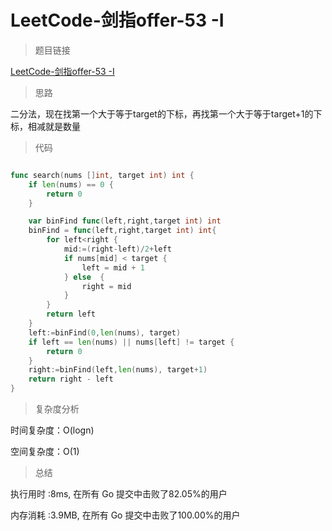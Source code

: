 # LeetCode-剑指offer-53 -I

>题目链接

[LeetCode-剑指offer-53 -I](https://leetcode-cn.com/problems/zai-pai-xu-shu-zu-zhong-cha-zhao-shu-zi-lcof/)

> 思路

二分法，现在找第一个大于等于target的下标，再找第一个大于等于target+1的下标，相减就是数量

>代码

```go

func search(nums []int, target int) int {
    if len(nums) == 0 {
        return 0
    }

    var binFind func(left,right,target int) int
    binFind = func(left,right,target int) int{
        for left<right {
            mid:=(right-left)/2+left
            if nums[mid] < target {
                left = mid + 1
            } else  {
                right = mid
            } 
        }
        return left
    }
    left:=binFind(0,len(nums), target)
    if left == len(nums) || nums[left] != target {
        return 0
    }
    right:=binFind(left,len(nums), target+1)
    return right - left 
}

```

>复杂度分析

时间复杂度：O(logn)

空间复杂度：O(1)

>总结

执行用时 :8ms, 在所有 Go 提交中击败了82.05%的用户

内存消耗 :3.9MB, 在所有 Go 提交中击败了100.00%的用户
